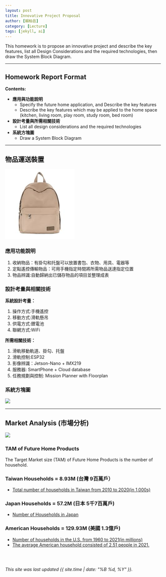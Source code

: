 ```yaml
---
layout: post
title: Innovative Project Proposal
author: [賴柏邑]
category: [Lecture]
tags: [jekyll, ai]
---
```


This homework is to propose an innovative project and describe the key features, list all Design Considerations and the required technologies, then draw the System Block Diagram.

---
## Homework Report Format
**Contents:**<br>
* **應用與功能說明**
  - Specify the future home application, and Describe the key features
  - Describe the key features which may be applied to the home space (kitchen, living room, play room, study room, bed room)
* **設計考量與所需相關技術**
  - List all design considerations and the required technologies
* **系統方塊圖**
  - Draw a System Block Diagram

---
## 物品運送裝置
![](https://github.com/phantom3035/MCU-HW/blob/main/images/backpack.png?raw=true)
### 應用功能說明
1. 收納物品：有掛勾和托盤可以放置書包、衣物、用具、電器等
2. 定點遙控傳輸物品：可用手機指定時間將所需物品送達指定位置
3. 物品辨識:自動歸納出已儲存物品的項目並整理成表

### 設計考量與相關技術
**系統設計考量：**<br>
1. 操作方式:手機遙控
2. 移動方式:滑軌懸吊
3. 供電方式:鋰電池
4. 聯網方式:WiFi

**所需相關技術：**
1. 滑軌移動軌道、掛勾、托盤
2. 滑軌控制:ESP32
3. 影像辨識：Jetson-Nano + IMX219
4. 服務器: SmartPhone + Cloud database
5. 任務規劃與控制: Mission Planner with Floorplan

### 系統方塊圖
![](https://github.com/rkuo2000/MCU-course/blob/main/images/FutureHome_kitchen_robot.png?raw=true)


---
## Market Analysis (市場分析)
![](https://blog.hubspot.com/hs-fs/hubfs/tam-sam-som.png?width=1200&name=tam-sam-som.png)

### TAM of Future Home Products
The Target Market size (TAM) of Future Home Products is the number of household.<br>

### Taiwan Households = 8.93M (台灣 9百萬戶）
* [Total number of households in Taiwan from 2010 to 2020(in 1,000s)](https://www.statista.com/statistics/330804/taiwan-national-total-number-of-households/#:~:text=By%20the%20end%20of%202020,households%20in%20the%20previous%20year.)

### Japan Households = 57.2M (日本 5千7百萬戶)
* [Number of Households in Japan](https://www.helgilibrary.com/indicators/number-of-households/japan/) 

### American Households = 129.93M (美國 1.3億戶)
* [Number of households in the U.S. from 1960 to 2021(in millions)](https://www.statista.com/statistics/183635/number-of-households-in-the-us/)<br>
* [The average American household consisted of 2.51 people in 2021.](https://www.statista.com/statistics/183648/average-size-of-households-in-the-us/)<br>

<br>
<br>

*This site was last updated {{ site.time | date: "%B %d, %Y" }}.*


